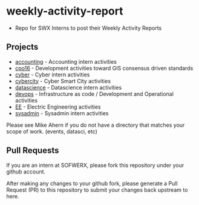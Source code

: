 # weekly-activity-report
- Repo for SWX Interns to post their Weekly Activity Reports

## Projects

- [accounting](accounting) - Accounting intern activities
- [cpo16](cpo16) - Development activities toward GIS consensus driven standards
- [cyber](cyber) - Cyber intern activities
- [cybercity](cybercity) - Cyber Smart City activities
- [datascience](datascience) - Datascience intern activities
- [devops](devops) - Infrastructure as code / Development and Operational activities
- [EE](EE) - Electric Engineering activities
- [sysadmin](sysadmin) - Sysadmin intern activities

Please see Mike Ahern if you do not have a directory that matches your scope of work. (events, datasci, etc)

## Pull Requests

If you are an intern at SOFWERX, please fork this repository under your github account.

After making any changes to your github fork, please generate a Pull Request (PR) to this repository to submit your changes back upstream to here.

